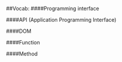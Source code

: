 ##Vocab:
####Programming interface

####API (Application Programming Interface)

####DOM

####Function

####Method